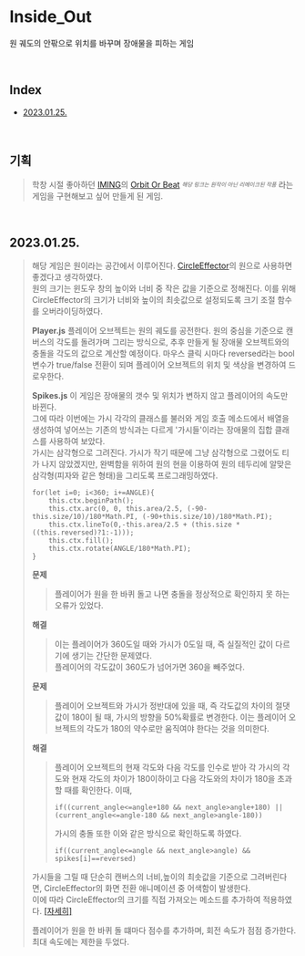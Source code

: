 # Inside_Out

원 궤도의 안팎으로 위치를 바꾸며 장애물을 피하는 게임

<br/>

## Index

- [2023.01.25.](#20230125)

<br/>

## 기획

> 학창 시절 좋아하던 [IMING](https://www.youtube.com/channel/UCc2mcayIGQVf1-AMo97VJ0w)의 [Orbit Or Beat](https://store.steampowered.com/app/1926550/Orbit_Or_Beat_Extended_Edition/?l=koreana) <sub><sup>_해당 링크는 원작이 아닌 리메이크된 작품_</sup></sub> 라는 게임을 구현해보고 싶어 만들게 된 게임.

<br/>

## 2023.01.25.

> 해당 게임은 원이라는 공간에서 이루어진다. [CircleEffector](./essential.md/#20230110)의 원으로 사용하면 좋겠다고 생각하였다.  
> 원의 크기는 윈도우 창의 높이와 너비 중 작은 값을 기준으로 정해진다. 이를 위해 CircleEffector의 크기가 너비와 높이의 최솟값으로 설정되도록 크기 조절 함수를 오버라이딩하였다.
>
> **Player.js**
> 플레이어 오브젝트는 원의 궤도를 공전한다. 원의 중심을 기준으로 캔버스의 각도를 돌려가며 그리는 방식으로, 추후 만들게 될 장애물 오브젝트와의 충돌을 각도의 값으로 계산할 예정이다.
> 마우스 클릭 시마다 reversed라는 bool변수가 true/false 전환이 되며 플레이어 오브젝트의 위치 및 색상을 변경하여 드로우한다.
>
> **Spikes.js**
> 이 게임은 장애물의 갯수 및 위치가 변하지 않고 플레이어의 속도만 바뀐다.  
> 그에 따라 이번에는 가시 각각의 클래스를 불러와 게임 호출 메소드에서 배열을 생성하여 넣어쓰는 기존의 방식과는 다르게 '가시들'이라는 장애물의 집합 클래스를 사용하여 보았다.  
> 가시는 삼각형으로 그려진다. 가시가 작기 때문에 그냥 삼각형으로 그렸어도 티가 나지 않았겠지만, 완벽함을 위하여 원의 현을 이용하여 원의 테두리에 알맞은 삼각형(피자와 같은 형태)을 그리도록 프로그래밍하였다.
>
> ```
> for(let i=0; i<360; i+=ANGLE){
>     this.ctx.beginPath();
>     this.ctx.arc(0, 0, this.area/2.5, (-90-this.size/10)/180*Math.PI, (-90+this.size/10)/180*Math.PI);
>     this.ctx.lineTo(0,-this.area/2.5 + (this.size * ((this.reversed)?1:-1)));
>     this.ctx.fill();
>     this.ctx.rotate(ANGLE/180*Math.PI);
> }
> ```
>
> **문제**
>
> > 플레이어가 원을 한 바퀴 돌고 나면 충돌을 정상적으로 확인하지 못 하는 오류가 있었다.
>
> **해결**
>
> > 이는 플레이어가 360도일 때와 가시가 0도일 때, 즉 실질적인 값이 다르기에 생기는 간단한 문제였다.  
> > 플레이어의 각도값이 360도가 넘어가면 360을 빼주었다.
>
> **문제**
>
> > 플레이어 오브젝트와 가시가 정반대에 있을 때, 즉 각도값의 차이의 절댓값이 180이 될 때, 가시의 방향을 50%확률로 변경한다.
> > 이는 플레이어 오브젝트의 각도가 180의 약수로만 움직여야 한다는 것을 의미한다.
>
> **해결**
>
> > 플레이어 오브젝트의 현재 각도와 다음 각도를 인수로 받아 각 가시의 각도와 현재 각도의 차이가 180이하이고 다음 각도와의 차이가 180을 초과할 때를 확인한다.
> > 이때,
> >
> > ```
> > if((current_angle<=angle+180 && next_angle>angle+180) || (current_angle<=angle-180 && next_angle>angle-180))
> > ```
> >
> > 가시의 충돌 또한 이와 같은 방식으로 확인하도록 하였다.
> >
> > ```
> > if((current_angle<=angle && next_angle>angle) && spikes[i]==reversed)
> > ```
>
> 가시들을 그릴 때 단순히 캔버스의 너비,높이의 최솟값을 기준으로 그려버린다면, CircleEffector의 화면 전환 애니메이션 중 어색함이 발생한다.  
> 이에 따라 CircleEffector의 크기를 직접 가져오는 메소드를 추가하여 적용하였다. [[자세히]](./essential.md#20230125)
>
> 플레이어가 원을 한 바퀴 돌 떄마다 점수를 추가하며, 회전 속도가 점점 증가한다.  
> 최대 속도에는 제한을 두었다.
